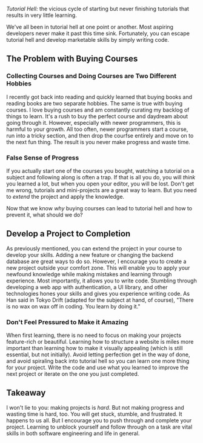 _Tutorial Hell:_ the vicious cycle of starting but never finishing tutorials that results in very little learning.

We've all been in tutorial hell at one point or another. Most aspiring developers never make it past this time sink. Fortunately, you can escape tutorial hell and develop marketable skills by simply writing code.

## The Problem with Buying Courses 
### Collecting Courses and Doing Courses are Two Different Hobbies
I recently got back into reading and quickly learned that buying books and reading books are two separate hobbies. The same is true with buying courses. I love buying courses and am constantly curating my backlog of things to learn. It's a rush to buy the perfect course and daydream about going through it. However, especially with newer programmers, this is harmful to your growth. All too often, newer programmers start a course, run into a tricky section, and then drop the courfse entirely and move on to the next fun thing. The result is you never make progress and waste time.

### False Sense of Progress
If you actually start one of the courses you bought, watching a tutorial on a subject and following along is often a trap. If that is all you do, you will _think_ you learned a lot, but when you open your editor, you will be lost. Don't get me wrong, tutorials and mini-projects are a great way to learn. But you need to _extend_ the project and apply the knowledge. 

Now that we know _why_ buying courses can lead to tutorial hell and how to prevent it, what should we do?

## Develop a Project to Completion
As previously mentioned, you can extend the project in your course to develop your skills. Adding a new feature or changing the backend database are great ways to do so. However, I encourage you to create a new project outside your comfort zone. This will enable you to apply your newfound knowledge while making mistakes and learning through experience. Most importantly, it allows you to write code. Stumbling through developing a web app with authentication, a UI library, and other technologies hones your skills and gives you experience writing code. As Han said in Tokyo Drift (adapted for the subject at hand, of course), "There is no wax on wax off in coding. You learn by doing it."

### Don't Feel Pressured to Make it Amazing
When first learning, there is no need to focus on making your projects feature-rich or beautiful. Learning how to structure a website is miles more important than learning how to make it visually appealing (which is still essential, but not initially). Avoid letting perfection get in the way of done, and avoid spiraling back into tutorial hell so you can learn one more thing for your project. Write the code and use what you learned to improve the next project or iterate on the one you just completed.

## Takeaway
I won't lie to you: making projects is _hard_. But not making progress and wasting time is hard, too. You will get stuck, stumble, and frustrated. It happens to us all. But I encourage you to push through and complete your project. Learning to unblock yourself and follow through on a task are vital skills in both software engineering and life in general.
